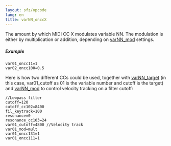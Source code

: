 ```yaml
---
layout: sfz/opcode
lang: en
title: varNN_onccX
---
```

The amount by which MIDI CC X modulates variable NN. The modulation is either
by multiplication or addition, depending on [varNN_mod](varNN_mod) settings.

##### Example

```
var01_oncc11=1
var02_oncc100=0.5
```

Here is how two different CCs could be used, together with [varNN_target](varNN_target) 
(in this case, var01_cutoff as 01 is the variable number and cutoff is the target)
and [varNN_mod](varNN_mod) to control velocity tracking on a filter cutoff:

```
//Lowpass filter
cutoff=120
cutoff_cc102=8400
fil_keytrack=100
resonance=0
resonance_cc103=24
var01_cutoff=4800 //Velocity track
var01_mod=mult
var01_oncc131=1
var01_oncc111=1
```

